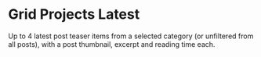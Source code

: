 # Grid Projects Latest

Up to 4 latest post teaser items from a selected category (or unfiltered from all posts), with a post thumbnail, excerpt and reading time each.
